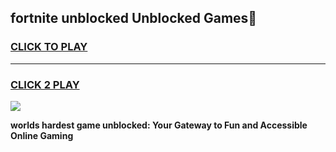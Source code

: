
## fortnite unblocked Unblocked Games👋
<h3>
<a href="https://premium.freeplayer.one?title=fortnite_unblocked&ref=16F">CLICK TO PLAY</a></h3>
<hr>

<h3>
<a href="https://premium.freeplayer.one?title=fortnite_unblocked&ref=16F">CLICK 2 PLAY</a>
  
</h3>

<a href="https://premium.freeplayer.one?title=fortnite_unblocked&ref=16F/"><img src="https://clearcache.store/games.png"></a>


**worlds hardest game unblocked: Your Gateway to Fun and Accessible Online Gaming**
